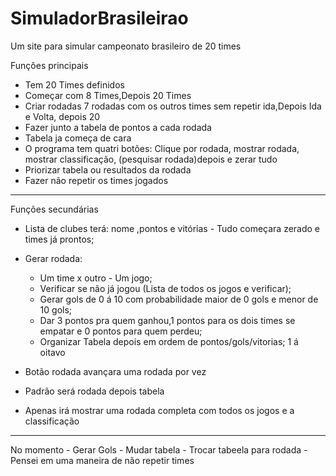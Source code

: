 # SimuladorBrasileirao
Um site para simular campeonato brasileiro de 20 times

Funçôes principais
 - Tem 20 Times definidos
 - Começar com 8 Times,Depois 20 Times
 - Criar rodadas 7 rodadas com os outros times sem repetir ida,Depois Ida e Volta, depois 20
 - Fazer junto a tabela de pontos a cada rodada
 - Tabela ja começa de cara
 - O programa tem quatri botões: 
               Clique por rodada, mostrar rodada, mostrar classificação, (pesquisar rodada)depois e zerar tudo
 - Priorizar tabela ou resultados da rodada
 - Fazer não repetir os times jogados
 
 ----------------------------------------------------------------------
Funções secundárias
 - Lista de clubes terá: nome ,pontos e vitórias - Tudo começara zerado e times já prontos;
 - Gerar rodada: 
     - Um time x outro - Um jogo;
     - Verificar se não já jogou (Lista de todos os jogos e verificar);
     - Gerar gols de 0 á 10 com probabilidade maior de 0 gols e menor de 10 gols;
     - Dar 3 pontos pra quem ganhou,1 pontos para os dois times se empatar e 0 pontos para quem perdeu;
     - Organizar Tabela depois em ordem de pontos/gols/vitorias; 1 á oitavo
 - Botão rodada avançara uma rodada por vez
 
 - Padrão será rodada depois tabela
 - Apenas irá mostrar uma rodada completa com todos os jogos e a classificação

----------------------------------------------------------------------
No momento
        - Gerar Gols
        - Mudar tabela
        - Trocar tabeela para rodada
        - Pensei em uma maneira de não repetir times
